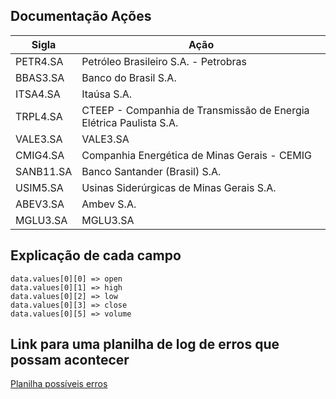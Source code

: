 ## Documentação Ações
| Sigla    | Ação                                                 |
|-------   |----------------------------------------              |
| PETR4.SA | Petróleo Brasileiro S.A. - Petrobras                                                         |
| BBAS3.SA | Banco do Brasil S.A.                                 |
| ITSA4.SA | Itaúsa S.A.                                          |
| TRPL4.SA |CTEEP - Companhia de Transmissão de Energia Elétrica Paulista S.A.                                                     |
| VALE3.SA | VALE3.SA                                             |
| CMIG4.SA | Companhia Energética de Minas Gerais - CEMIG                                                             |
| SANB11.SA| Banco Santander (Brasil) S.A.                        |
| USIM5.SA | Usinas Siderúrgicas de Minas Gerais S.A.                                                                |
| ABEV3.SA | Ambev S.A.                                           |
| MGLU3.SA | MGLU3.SA                                             |

## Explicação de cada campo
`data.values[0][0] => open` <br>
`data.values[0][1] => high` <br>
`data.values[0][2] => low` <br>
`data.values[0][3] => close` <br>
`data.values[0][5] => volume`
## Link para uma planilha de log de erros que possam acontecer

[Planilha possíveis erros](https://docs.google.com/spreadsheets/d/1M9elUTiwC6xOfnSNlEyGnaBltqkPwl0m2HZtOwOiBwY/edit?usp=sharing)